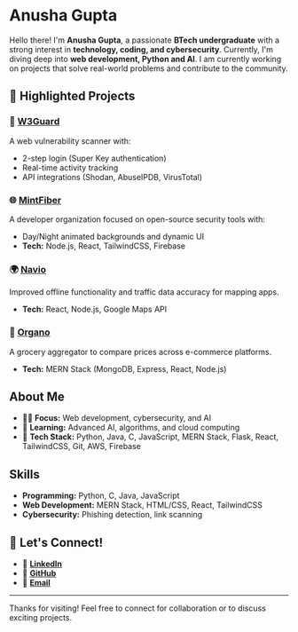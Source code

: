# Anusha Gupta

Hello there! I'm **Anusha Gupta**, a passionate **BTech undergraduate** with a strong interest in **technology, coding, and cybersecurity**. Currently, I'm diving deep into **web development, Python and AI**. I am currently working on projects that solve real-world problems and contribute to the community.

## 🚀 Highlighted Projects

### 🔐 **[W3Guard](https://github.com/avik-root/W3Guard)**

A web vulnerability scanner with:

- 2-step login (Super Key authentication)
- Real-time activity tracking
- API integrations (Shodan, AbuseIPDB, VirusTotal)

### 🌐 **[MintFiber](https://github.com/anushagupta11/MintFiber)**

A developer organization focused on open-source security tools with:

- Day/Night animated backgrounds and dynamic UI
- **Tech:** Node.js, React, TailwindCSS, Firebase

### 🌍 **[Navio](https://github.com/anushagupta11/Navio)**

Improved offline functionality and traffic data accuracy for mapping apps.

- **Tech:** React, Node.js, Google Maps API

### 🛒 **[Organo](https://github.com/anushagupta11/Organo)**

A grocery aggregator to compare prices across e-commerce platforms.

- **Tech:** MERN Stack (MongoDB, Express, React, Node.js)

## About Me

- 👩‍💻 **Focus:** Web development, cybersecurity, and AI
- 🌱 **Learning:** Advanced AI, algorithms, and cloud computing
- 🔧 **Tech Stack:** Python, Java, C, JavaScript, MERN Stack, Flask, React, TailwindCSS, Git, AWS, Firebase

## Skills

- **Programming:** Python, C, Java, JavaScript
- **Web Development:** MERN Stack, HTML/CSS, React, TailwindCSS
- **Cybersecurity:** Phishing detection, link scanning

## 💼 Let's Connect!

- 💼 **[LinkedIn](https://www.linkedin.com/in/anusha-gupta-735826284)**
- 🐙 **[GitHub](https://github.com/anushagupta11)**
- 📧 **[Email](mailto\:anusha73gupta@gmail.com)**

---

Thanks for visiting! Feel free to connect for collaboration or to discuss exciting projects.
